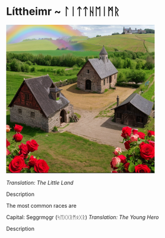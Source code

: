 # Líttheimr ~ ᛚᛁᛏᛏᚺᛖᛁᛗᚱ

<img src="/assets/Images/Worlds/littheimr.png" width="400"/>

*Translation: The Little Land*

Description

The most common races are 

Capital: Seggrmǫgr (ᛋᛖᚷᚷᚱᛗᛟᚷᚱ)
*Translation: The Young Hero*

Description